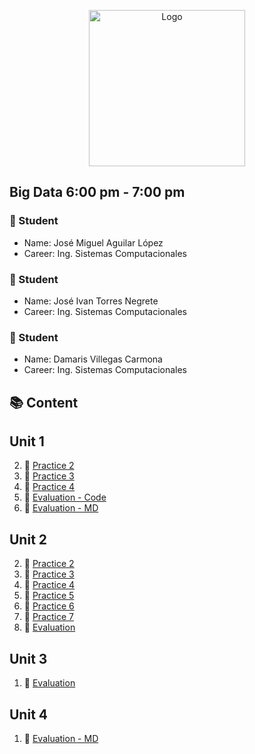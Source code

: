 <p align="center">
    <img alt="Logo" src="https://www.tijuana.tecnm.mx/wp-content/themes/tecnm/images/logo_TECT.png" width=250 height=250>
</p>

## Big Data 6:00 pm - 7:00 pm

### :necktie: Student
* Name: José Miguel Aguilar López
* Career: Ing. Sistemas Computacionales

### :necktie: Student
* Name: José Ivan Torres Negrete
* Career: Ing. Sistemas Computacionales

### :necktie: Student
* Name: Damaris Villegas Carmona
* Career: Ing. Sistemas Computacionales

## :books: Content

## Unit 1
2. :book: [Practice 2](https://github.com/JoseAguilar9812/datos_masivos/blob/unit-1/unit-1/practices/practice_2.scala)
3. :book: [Practice 3](https://github.com/JoseAguilar9812/datos_masivos/blob/unit-1/unit-1/practices/practice-3.scala)
4. :book: [Practice 4](https://github.com/JoseAguilar9812/datos_masivos/blob/unit-1/unit-1/practices/practice-4.scala)
5. :book: [Evaluation - Code](https://github.com/JoseAguilar9812/datos_masivos/blob/unit-1/unit-1/evaluation/evaluation_1.scala)
6. :book: [Evaluation - MD](https://github.com/JoseAguilar9812/datos_masivos/blob/unit-1/unit-1/evaluation/evaluation_1.md)
## Unit 2
2. :book: [Practice 2](https://github.com/JoseAguilar9812/datos_masivos/blob/development/unit-2/practices/practice-2.scala)
3. :book: [Practice 3](https://github.com/JoseAguilar9812/datos_masivos/blob/development/unit-2/practices/practice-3.scala)
4. :book: [Practice 4](https://github.com/JoseAguilar9812/datos_masivos/blob/development/unit-2/practices/practice-4.scala)
5. :book: [Practice 5](https://github.com/JoseAguilar9812/datos_masivos/blob/development/unit-2/practices/practice-5.scala)
6. :book: [Practice 6](https://github.com/JoseAguilar9812/datos_masivos/blob/development/unit-2/practices/practice-6.scala)
7. :book: [Practice 7](https://github.com/JoseAguilar9812/datos_masivos/blob/development/unit-2/practices/practice-7.scala)
8. :book: [Evaluation](https://github.com/JoseAguilar9812/datos_masivos/blob/development/unit-2/evaluation/evaluation.scala)
## Unit 3
1. :book: [Evaluation](https://github.com/JoseAguilar9812/datos_masivos/blob/development/unit-3/evaluation.scala)
## Unit 4
1. :book: [Evaluation - MD](https://github.com/JoseAguilar9812/datos_masivos/tree/development/unit-4)
